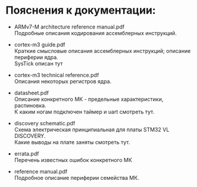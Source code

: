 # Пояснения к документации:

* ARMv7-M architecture reference manual.pdf  
Подробные описания кодирования ассемблерных инструкций.

* cortex-m3 guide.pdf  
Краткие смысловые описания ассемблерных инструкций; описание периферии ядра.  
SysTick описан тут

* cortex-m3 technical reference.pdf  
Описания некоторых регистров ядра.

* datasheet.pdf  
Описание конкретного МК - предельные характеристики, распиновка.  
К каким ногам подключен таймер и uart смотреть тут.

* discovery schematic.pdf  
Схема электрическая принципиальная для платы STM32 VL DISCOVERY.  
Какие выводы на плате заняты смотреть тут.

* errata.pdf  
Перечень известных ошибок конкретного МК

* reference manual.pdf  
Подробное описание периферии семейства МК.  